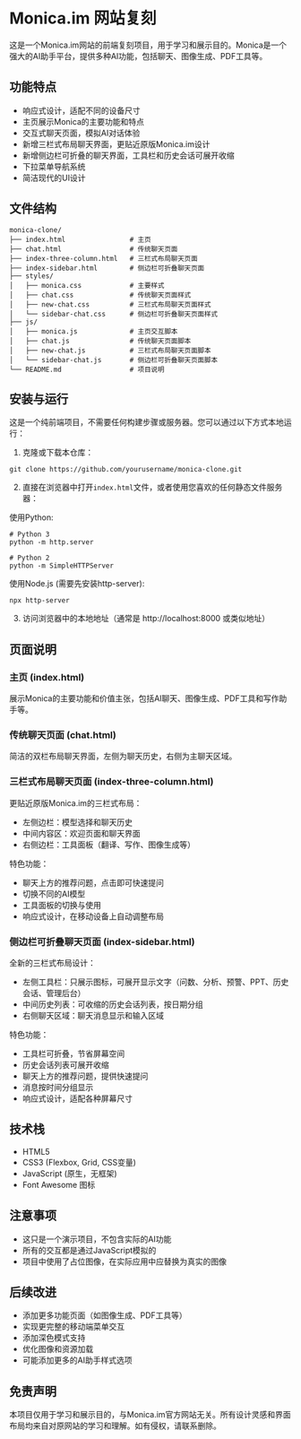 # Monica.im 网站复刻

这是一个Monica.im网站的前端复刻项目，用于学习和展示目的。Monica是一个强大的AI助手平台，提供多种AI功能，包括聊天、图像生成、PDF工具等。

## 功能特点

- 响应式设计，适配不同的设备尺寸
- 主页展示Monica的主要功能和特点
- 交互式聊天页面，模拟AI对话体验
- 新增三栏式布局聊天界面，更贴近原版Monica.im设计
- 新增侧边栏可折叠的聊天界面，工具栏和历史会话可展开收缩
- 下拉菜单导航系统
- 简洁现代的UI设计

## 文件结构

```
monica-clone/
├── index.html                # 主页
├── chat.html                 # 传统聊天页面
├── index-three-column.html   # 三栏式布局聊天页面
├── index-sidebar.html        # 侧边栏可折叠聊天页面
├── styles/
│   ├── monica.css            # 主要样式
│   ├── chat.css              # 传统聊天页面样式
│   ├── new-chat.css          # 三栏式布局聊天页面样式
│   └── sidebar-chat.css      # 侧边栏可折叠聊天页面样式
├── js/
│   ├── monica.js             # 主页交互脚本
│   ├── chat.js               # 传统聊天页面脚本
│   ├── new-chat.js           # 三栏式布局聊天页面脚本
│   └── sidebar-chat.js       # 侧边栏可折叠聊天页面脚本
└── README.md                 # 项目说明
```

## 安装与运行

这是一个纯前端项目，不需要任何构建步骤或服务器。您可以通过以下方式本地运行：

1. 克隆或下载本仓库：
```
git clone https://github.com/yourusername/monica-clone.git
```

2. 直接在浏览器中打开`index.html`文件，或者使用您喜欢的任何静态文件服务器：

使用Python:
```
# Python 3
python -m http.server

# Python 2
python -m SimpleHTTPServer
```

使用Node.js (需要先安装http-server):
```
npx http-server
```

3. 访问浏览器中的本地地址（通常是 http://localhost:8000 或类似地址）

## 页面说明

### 主页 (index.html)
展示Monica的主要功能和价值主张，包括AI聊天、图像生成、PDF工具和写作助手等。

### 传统聊天页面 (chat.html)
简洁的双栏布局聊天界面，左侧为聊天历史，右侧为主聊天区域。

### 三栏式布局聊天页面 (index-three-column.html)
更贴近原版Monica.im的三栏式布局：
- 左侧边栏：模型选择和聊天历史
- 中间内容区：欢迎页面和聊天界面
- 右侧边栏：工具面板（翻译、写作、图像生成等）

特色功能：
- 聊天上方的推荐问题，点击即可快速提问
- 切换不同的AI模型
- 工具面板的切换与使用
- 响应式设计，在移动设备上自动调整布局

### 侧边栏可折叠聊天页面 (index-sidebar.html)
全新的三栏式布局设计：
- 左侧工具栏：只展示图标，可展开显示文字（问数、分析、预警、PPT、历史会话、管理后台）
- 中间历史列表：可收缩的历史会话列表，按日期分组
- 右侧聊天区域：聊天消息显示和输入区域

特色功能：
- 工具栏可折叠，节省屏幕空间
- 历史会话列表可展开收缩
- 聊天上方的推荐问题，提供快速提问
- 消息按时间分组显示
- 响应式设计，适配各种屏幕尺寸

## 技术栈

- HTML5
- CSS3 (Flexbox, Grid, CSS变量)
- JavaScript (原生，无框架)
- Font Awesome 图标

## 注意事项

- 这只是一个演示项目，不包含实际的AI功能
- 所有的交互都是通过JavaScript模拟的
- 项目中使用了占位图像，在实际应用中应替换为真实的图像

## 后续改进

- 添加更多功能页面（如图像生成、PDF工具等）
- 实现更完整的移动端菜单交互
- 添加深色模式支持
- 优化图像和资源加载
- 可能添加更多的AI助手样式选项

## 免责声明

本项目仅用于学习和展示目的，与Monica.im官方网站无关。所有设计灵感和界面布局均来自对原网站的学习和理解。如有侵权，请联系删除。 